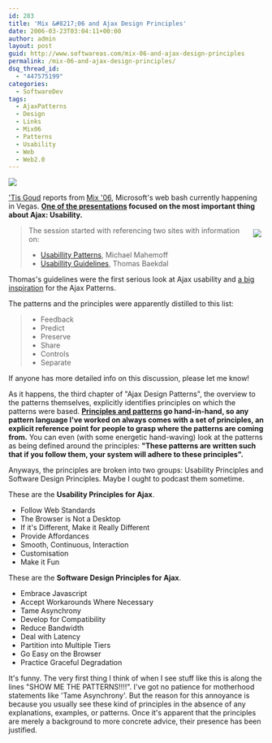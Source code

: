 ```yaml
---
id: 283
title: 'Mix &#8217;06 and Ajax Design Principles'
date: 2006-03-23T03:04:11+00:00
author: admin
layout: post
guid: http://www.softwareas.com/mix-06-and-ajax-design-principles
permalink: /mix-06-and-ajax-design-principles/
dsq_thread_id:
  - "447575199"
categories:
  - SoftwareDev
tags:
  - AjaxPatterns
  - Design
  - Links
  - Mix06
  - Patterns
  - Usability
  - Web
  - Web2.0
---
```

<a href="http://mix06.com"><img src="http://img69.imageshack.us/img69/998/mix7gm.png"></a>

<a href="http://www.tisgoud.nl/blog/PermaLink,guid,5bc34eaa-025c-406b-8ccf-787ec143eb26.aspx">'Tis Goud</a> reports from <a href="http://mix06.com">Mix '06</a>, Microsoft's web bash currently happening in Vegas.  <strong><a href="https://content.mix06.com/content/SessionView.aspx?TopicID=f27514b7-8391-444b-85b5-f491f6ef87b5">One of the presentations</a> focused on the most important thing about Ajax: Usability.</strong>


<a href="http://www.tisgoud.nl/blog/PermaLink,guid,5bc34eaa-025c-406b-8ccf-787ec143eb26.aspx">
<img src="http://img146.imageshack.us/img146/2534/hao8mt.png" align="right" style="padding: 6px;"></a>

<blockquote>
<p>The session started with referencing two sites with information on:</p>
<ul>
    <li><a href="http://ajaxpatterns.org">Usabillity Patterns</a>, Michael Mahemoff
    <li> <a href="http://www.tisgoud.nl/blog/ct.ashx?id=5bc34eaa-025c-406b-8ccf-787ec143eb26&url=http%3a%2f%2fwww.baekdal.com%2farticles%2fUsability%2fXMLHttpRequest-guidelines">Usabillity Guidelines</a>, Thomas Baekdal
</ul>
</blockquote>

Thomas's guidelines were the first serious look at Ajax usability and <a href="http://softwareas.com/ajax-patterns">a big inspiration</a> for the Ajax Patterns.

The patterns and the principles were apparently distilled to this list:
<blockquote>
<ul>
    <li>Feedback</li>
    <li>Predict</li>
    <li>Preserve</li>
    <li>Share</li>
    <li>Controls</li>
    <li>Separate</li>
</ul>
</blockquote>

If anyone has more detailed info on this discussion, please let me know!

As it happens, the third chapter of "Ajax Design Patterns", the overview to the patterns themselves, explicitly identifies principles on which the patterns were based. <strong><a href="http://mahemoff.com/paper/principles/">Principles and patterns</a> go hand-in-hand, so any pattern language I've worked on always comes with a set of principles, an explicit reference point for people to grasp where the patterns are coming from.</strong> You can even (with some energetic hand-waving) look at the patterns as being defined around the principles: <strong>"These patterns are written such that if you follow them, your system will adhere to these principles".</strong>

Anyways, the principles are broken into two groups: Usability Principles and Software Design Principles. Maybe I ought to podcast them sometime.

These are the <strong>Usability Principles for Ajax</strong>.

<ul>
<li>Follow Web Standards</li>
<li>The Browser is Not a Desktop</li>
<li>If it's Different, Make it Really Different</li>
<li>Provide Affordances</li>
<li>Smooth, Continuous, Interaction</li>
<li>Customisation</li>
<li>Make it Fun</li>
</ul>

These are the <strong>Software Design Principles for Ajax</strong>.

<ul>
<li>Embrace Javascript</li>
<li>Accept Workarounds Where Necessary</li>
<li>Tame Asynchrony</li>
<li>Develop for Compatibility</li>
<li>Reduce Bandwidth</li>
<li>Deal with Latency</li>
<li>Partition into Multiple Tiers</li>
<li>Go Easy on the Browser</li>
<li>Practice Graceful Degradation</li>
</ul>

It's funny. The very first thing I think of when I see stuff like this is along the lines "SHOW ME THE PATTERNS!!!!". I've got no patience for motherhood statements like 'Tame Asynchrony'. But the reason for this annoyance is because you usually see these kind of principles in the absence of any explanations, examples, or patterns. Once it's apparent that the principles are merely a background to more concrete advice, their presence has been justified.